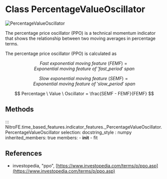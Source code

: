 

# Class PercentageValueOscillator

![PercentageValueOscillator](https://media.giphy.com/media/pYs30P7XQcEZImCUIg/giphy.gif)

The percentage price oscillator (PPO) is a technical momentum indicator that shows the relationship between two moving averages in percentage terms. 

The percentage price oscillator (PPO) is calculated as 

$$
Fast \ exponential \ moving \ feature \ (FEMF) = Exponential \ moving \ feature \ of \ 'fast\_period' \ span
$$

$$
Slow \ exponential \ moving \ feature \ (SEMF) = Exponential \ moving \ feature \ of \ 'slow\_period' \ span
$$

$$
Percentage \ Value \ Oscillator =  \frac{SEMF - FEMF}{FEMF}
$$

## Methods

::: NitroFE.time_based_features.indicator_features._PercentageValueOscillator.PercentageValueOscillator
    selection:
        docstring_style : numpy
        inherited_members: true
        members:
        - __init__
        - fit

References
----------
* investopedia, "ppo",
    [https://www.investopedia.com/terms/p/ppo.asp](https://www.investopedia.com/terms/p/ppo.asp)